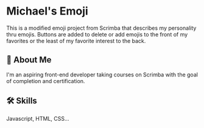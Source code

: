 # Michael's Emoji

This is a modified emoji project from Scrimba that describes my personality thru emojis. Buttons are added to delete or add emojis to the front of my favorites or the least of my favorite interest to the back.

## 🚀 About Me

I'm an aspiring front-end developer taking courses on Scrimba with the goal of completion and certification.

## 🛠️ Skills

Javascript, HTML, CSS...
